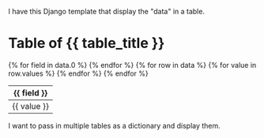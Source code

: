 I have this Django template that display the "data" in a table.

<h1>Table of {{ table_title }}</h1>
<table class="table table-hover">
    <thead>
        <tr>
            {% for field in data.0 %}
            <th>{{ field }}</th>
            {% endfor %}
        </tr>
    </thead>
    <tbody>
        {% for row in data %}
        <tr>
            {% for value in row.values %}
            <td>{{ value }}</td>
            {% endfor %}
        </tr>
        {% endfor %}
    </tbody>
</table>

I want to pass in multiple tables as a dictionary and display them.

